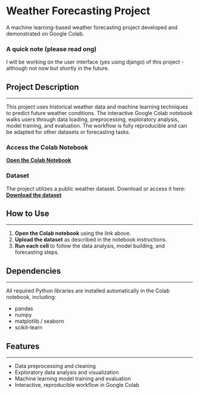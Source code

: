 # Weather Forecasting Project

A machine learning-based weather forecasting project developed and demonstrated on Google Colab.

### A quick note (please read ong)
I will be working on the user interface (yes using django) of this project - although not now but shortly in the future.

## Project Description
---
This project uses historical weather data and machine learning techniques to predict future weather conditions. The interactive Google Colab notebook walks users through data loading, preprocessing, exploratory analysis, model training, and evaluation. The workflow is fully reproducible and can be adapted for other datasets or forecasting tasks.

### Access the Colab Notebook 

[**Open the Colab Notebook**](https://colab.research.google.com/drive/1Ij2_i3tCcEMeaGUGUvqsIc-0qrcBGmZX#scrollTo=s8rgzMirJNVG)

### Dataset

The project utilizes a public weather dataset. Download or access it here:
[**Download the dataset**](https://drive.google.com/file/d/187LcxzTvZiM_YDUGJpnJLSXG_YPAu9qX/view)


## How to Use
---

1. **Open the Colab notebook** using the link above.
2. **Upload the dataset** as described in the notebook instructions.
3. **Run each cell** to follow the data analysis, model building, and forecasting steps.


## Dependencies
---
All required Python libraries are installed automatically in the Colab notebook, including:
- pandas
- numpy
- matplotlib / seaborn
- scikit-learn

## Features
---
- Data preprocessing and cleaning
- Exploratory data analysis and visualization
- Machine learning model training and evaluation
- Interactive, reproducible workflow in Google Colab
